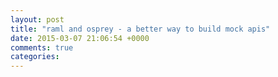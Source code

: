 ```yaml
---
layout: post
title: "raml and osprey - a better way to build mock apis"
date: 2015-03-07 21:06:54 +0000
comments: true
categories: 
---
```

